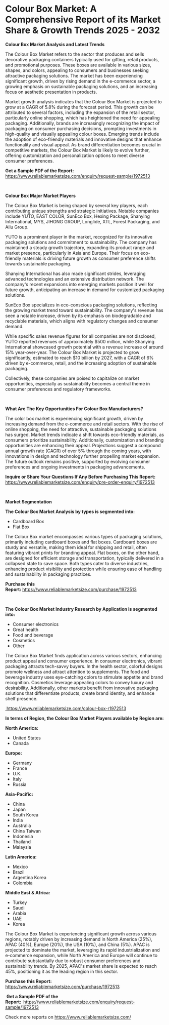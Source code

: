 <p><h1>Colour Box Market: A Comprehensive Report of its Market Share & Growth Trends 2025 - 2032</h1></p><p><strong>Colour Box Market Analysis and Latest Trends</strong></p>
<p><p>The Colour Box Market refers to the sector that produces and sells decorative packaging containers typically used for gifting, retail products, and promotional purposes. These boxes are available in various sizes, shapes, and colors, appealing to consumers and businesses seeking attractive packaging solutions. The market has been experiencing significant growth, driven by rising demand in the e-commerce sector, a growing emphasis on sustainable packaging solutions, and an increasing focus on aesthetic presentation in products.</p><p>Market growth analysis indicates that the Colour Box Market is projected to grow at a CAGR of 5.8% during the forecast period. This growth can be attributed to several factors, including the expansion of the retail sector, particularly online shopping, which has heightened the need for appealing packaging. Additionally, brands are increasingly recognizing the impact of packaging on consumer purchasing decisions, prompting investments in high-quality and visually appealing colour boxes. Emerging trends include the adoption of eco-friendly materials and innovative designs that enhance functionality and visual appeal. As brand differentiation becomes crucial in competitive markets, the Colour Box Market is likely to evolve further, offering customization and personalization options to meet diverse consumer preferences.</p></p>
<p><strong>Get a Sample PDF of the Report:&nbsp;</strong> <a href="https://www.reliablemarketsize.com/enquiry/request-sample/1972513?utm_campaign=3205&utm_medium=2&utm_source=Github&utm_content=ia&utm_term=08032025&utm_id=colour-box">https://www.reliablemarketsize.com/enquiry/request-sample/1972513</a></p>
<p>&nbsp;</p>
<p><strong>Colour Box Major Market Players</strong></p>
<p><p>The Colour Box Market is being shaped by several key players, each contributing unique strengths and strategic initiatives. Notable companies include YUTO, EAST COLOR, SunEco Box, Hexing Package, Shanying International, MYS, JIHONG GROUP, Longlide, XTL, Forest Packaging, and Ailu Group.</p><p>YUTO is a prominent player in the market, recognized for its innovative packaging solutions and commitment to sustainability. The company has maintained a steady growth trajectory, expanding its product range and market presence, particularly in Asia and Europe. Their focus on eco-friendly materials is driving future growth as consumer preference shifts towards sustainable packaging.</p><p>Shanying International has also made significant strides, leveraging advanced technologies and an extensive distribution network. The company's recent expansions into emerging markets position it well for future growth, anticipating an increase in demand for customized packaging solutions.</p><p>SunEco Box specializes in eco-conscious packaging solutions, reflecting the growing market trend toward sustainability. The company's revenue has seen a notable increase, driven by its emphasis on biodegradable and recyclable materials, which aligns with regulatory changes and consumer demand.</p><p>While specific sales revenue figures for all companies are not disclosed, YUTO reported revenues of approximately $500 million, while Shanying International showcased growth potential with a revenue increase of around 15% year-over-year. The Colour Box Market is projected to grow significantly, estimated to reach $10 billion by 2027, with a CAGR of 6% driven by e-commerce, retail, and the increasing adoption of sustainable packaging.</p><p>Collectively, these companies are poised to capitalize on market opportunities, especially as sustainability becomes a central theme in consumer preferences and regulatory frameworks.</p></p>
<p>&nbsp;</p>
<p><strong>What Are The Key Opportunities For Colour Box Manufacturers?</strong></p>
<p><p>The color box market is experiencing significant growth, driven by increasing demand from the e-commerce and retail sectors. With the rise of online shopping, the need for attractive, sustainable packaging solutions has surged. Market trends indicate a shift towards eco-friendly materials, as consumers prioritize sustainability. Additionally, customization and branding opportunities are enhancing their appeal. Projections suggest a compound annual growth rate (CAGR) of over 5% through the coming years, with innovations in design and technology further propelling market expansion. The future outlook remains positive, supported by evolving consumer preferences and ongoing investments in packaging advancements.</p></p>
<p><strong>Inquire or Share Your Questions If Any Before Purchasing This Report:</strong> <a href="https://www.reliablemarketsize.com/enquiry/pre-order-enquiry/1972513?utm_campaign=3205&utm_medium=2&utm_source=Github&utm_content=ia&utm_term=08032025&utm_id=colour-box">https://www.reliablemarketsize.com/enquiry/pre-order-enquiry/1972513</a></p>
<p>&nbsp;</p>
<p><strong>Market Segmentation</strong></p>
<p><strong>The Colour Box Market Analysis by types is segmented into:</strong></p>
<p><ul><li>Cardboard Box</li><li>Flat Box</li></ul></p>
<p><p>The Colour Box market encompasses various types of packaging solutions, primarily including cardboard boxes and flat boxes. Cardboard boxes are sturdy and versatile, making them ideal for shipping and retail, often featuring vibrant prints for branding appeal. Flat boxes, on the other hand, are designed for efficient storage and transportation, typically delivered in a collapsed state to save space. Both types cater to diverse industries, enhancing product visibility and protection while ensuring ease of handling and sustainability in packaging practices.</p></p>
<p><strong>Purchase this Report:&nbsp;</strong><a href="https://www.reliablemarketsize.com/purchase/1972513?utm_campaign=3205&utm_medium=2&utm_source=Github&utm_content=ia&utm_term=08032025&utm_id=colour-box">https://www.reliablemarketsize.com/purchase/1972513</a></p>
<p>&nbsp;</p>
<p><strong>The Colour Box Market Industry Research by Application is segmented into:</strong></p>
<p><ul><li>Consumer electronics</li><li>Great health</li><li>Food and beverage</li><li>Cosmetics</li><li>Other</li></ul></p>
<p><p>The Colour Box Market finds application across various sectors, enhancing product appeal and consumer experience. In consumer electronics, vibrant packaging attracts tech-savvy buyers. In the health sector, colorful designs promote wellness and attract attention to supplements. The food and beverage industry uses eye-catching colors to stimulate appetite and brand recognition. Cosmetics leverage appealing colors to convey luxury and desirability. Additionally, other markets benefit from innovative packaging solutions that differentiate products, create brand identity, and enhance shelf presence.</p></p>
<p><a href="https://www.reliablemarketsize.com/colour-box-r1972513?utm_campaign=3205&utm_medium=2&utm_source=Github&utm_content=ia&utm_term=08032025&utm_id=colour-box">&nbsp;https://www.reliablemarketsize.com/colour-box-r1972513</a></p>
<p><strong>In terms of Region, the Colour Box Market Players available by Region are:</strong></p>
<p>
    <p> <strong> North America: </strong>
        <ul>
            <li>United States</li>
            <li>Canada</li>
        </ul>
        </p> 
    <p> <strong> Europe: </strong>
        <ul>
            <li>Germany</li>
            <li>France</li>
            <li>U.K.</li>
            <li>Italy</li>
            <li>Russia</li>
        </ul>
        </p> 
    <p> <strong> Asia-Pacific: </strong>
        <ul>
            <li>China</li>
            <li>Japan</li>
            <li>South Korea</li>
            <li>India</li>
            <li>Australia</li>
            <li>China Taiwan</li>
            <li>Indonesia</li>
            <li>Thailand</li>
            <li>Malaysia</li>
        </ul>
        </p> 
    <p> <strong> Latin America: </strong>
        <ul>
            <li>Mexico</li>
            <li>Brazil</li>
            <li>Argentina Korea</li>
            <li>Colombia</li>
        </ul>
        </p> 
    <p> <strong> Middle East & Africa: </strong>
        <ul>
            <li>Turkey</li>
            <li>Saudi</li>
            <li>Arabia</li>
            <li>UAE</li>
            <li>Korea</li>
        </ul>
    </p>
    </p>
<p><p>The Colour Box Market is experiencing significant growth across various regions, notably driven by increasing demand in North America (25%), APAC (40%), Europe (20%), the USA (10%), and China (5%). APAC is projected to dominate the market, leveraging its rapid industrialization and e-commerce expansion, while North America and Europe will continue to contribute substantially due to robust consumer preferences and sustainability trends. By 2025, APAC's market share is expected to reach 45%, positioning it as the leading region in this sector.</p></p>
<p><strong>Purchase this Report: </strong><a href="https://www.reliablemarketsize.com/purchase/1972513?utm_campaign=3205&utm_medium=2&utm_source=Github&utm_content=ia&utm_term=08032025&utm_id=colour-box">https://www.reliablemarketsize.com/purchase/1972513</a></p>
<p>&nbsp;<strong>Get a Sample PDF of the Report:&nbsp;&nbsp;</strong><a href="https://www.reliablemarketsize.com/enquiry/request-sample/1972513?utm_campaign=3205&utm_medium=2&utm_source=Github&utm_content=ia&utm_term=08032025&utm_id=colour-box">https://www.reliablemarketsize.com/enquiry/request-sample/1972513</a></p>
<p><strong></strong></p>
<p>Check more reports on <a href="https://www.reliablemarketsize.com/?utm_campaign=3205&utm_medium=2&utm_source=Github&utm_content=ia&utm_term=08032025&utm_id=colour-box">https://www.reliablemarketsize.com/</a></p>